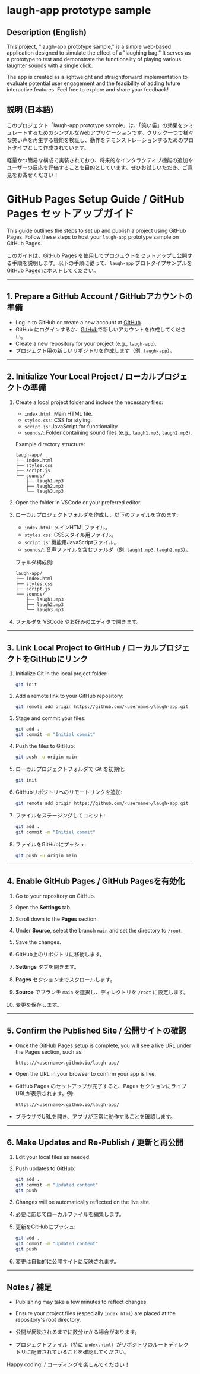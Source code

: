 # laugh-app prototype sample

## Description (English)
This project, "laugh-app prototype sample," is a simple web-based application designed to simulate the effect of a "laughing bag." It serves as a prototype to test and demonstrate the functionality of playing various laughter sounds with a single click. 

The app is created as a lightweight and straightforward implementation to evaluate potential user engagement and the feasibility of adding future interactive features. Feel free to explore and share your feedback!

## 説明 (日本語)
このプロジェクト「laugh-app prototype sample」は、「笑い袋」の効果をシミュレートするためのシンプルなWebアプリケーションです。クリック一つで様々な笑い声を再生する機能を検証し、動作をデモンストレーションするためのプロトタイプとして作成されています。

軽量かつ簡易な構成で実装されており、将来的なインタラクティブ機能の追加やユーザーの反応を評価することを目的としています。ぜひお試しいただき、ご意見をお寄せください！

# GitHub Pages Setup Guide / GitHub Pages セットアップガイド

This guide outlines the steps to set up and publish a project using GitHub Pages. Follow these steps to host your `laugh-app` prototype sample on GitHub Pages.

このガイドは、GitHub Pages を使用してプロジェクトをセットアップし公開する手順を説明します。以下の手順に従って、`laugh-app` プロトタイプサンプルを GitHub Pages にホストしてください。

---

## **1. Prepare a GitHub Account / GitHubアカウントの準備**
- Log in to GitHub or create a new account at [GitHub](https://github.com).
- GitHub にログインするか、[GitHub](https://github.com)で新しいアカウントを作成してください。
- Create a new repository for your project (e.g., `laugh-app`).
- プロジェクト用の新しいリポジトリを作成します（例: `laugh-app`）。

---

## **2. Initialize Your Local Project / ローカルプロジェクトの準備**
1. Create a local project folder and include the necessary files:
   - `index.html`: Main HTML file.
   - `styles.css`: CSS for styling.
   - `script.js`: JavaScript for functionality.
   - `sounds/`: Folder containing sound files (e.g., `laugh1.mp3`, `laugh2.mp3`).

   Example directory structure:
   ```
   laugh-app/
   ├── index.html
   ├── styles.css
   ├── script.js
   └── sounds/
       ├── laugh1.mp3
       ├── laugh2.mp3
       └── laugh3.mp3
   ```

2. Open the folder in VSCode or your preferred editor.

1. ローカルプロジェクトフォルダを作成し、以下のファイルを含めます:
   - `index.html`: メインHTMLファイル。
   - `styles.css`: CSSスタイル用ファイル。
   - `script.js`: 機能用JavaScriptファイル。
   - `sounds/`: 音声ファイルを含むフォルダ（例: `laugh1.mp3`, `laugh2.mp3`）。

   フォルダ構成例:
   ```
   laugh-app/
   ├── index.html
   ├── styles.css
   ├── script.js
   └── sounds/
       ├── laugh1.mp3
       ├── laugh2.mp3
       └── laugh3.mp3
   ```

2. フォルダを VSCode やお好みのエディタで開きます。

---

## **3. Link Local Project to GitHub / ローカルプロジェクトをGitHubにリンク**
1. Initialize Git in the local project folder:
   ```bash
   git init
   ```

2. Add a remote link to your GitHub repository:
   ```bash
   git remote add origin https://github.com/<username>/laugh-app.git
   ```

3. Stage and commit your files:
   ```bash
   git add .
   git commit -m "Initial commit"
   ```

4. Push the files to GitHub:
   ```bash
   git push -u origin main
   ```

1. ローカルプロジェクトフォルダで Git を初期化:
   ```bash
   git init
   ```

2. GitHubリポジトリへのリモートリンクを追加:
   ```bash
   git remote add origin https://github.com/<username>/laugh-app.git
   ```

3. ファイルをステージングしてコミット:
   ```bash
   git add .
   git commit -m "Initial commit"
   ```

4. ファイルをGitHubにプッシュ:
   ```bash
   git push -u origin main
   ```

---

## **4. Enable GitHub Pages / GitHub Pagesを有効化**
1. Go to your repository on GitHub.
2. Open the **Settings** tab.
3. Scroll down to the **Pages** section.
4. Under **Source**, select the branch `main` and set the directory to `/root`.
5. Save the changes.

1. GitHub上のリポジトリに移動します。
2. **Settings** タブを開きます。
3. **Pages** セクションまでスクロールします。
4. **Source** でブランチ `main` を選択し、ディレクトリを `/root` に設定します。
5. 変更を保存します。

---

## **5. Confirm the Published Site / 公開サイトの確認**
- Once the GitHub Pages setup is complete, you will see a live URL under the Pages section, such as:
  ```
  https://<username>.github.io/laugh-app/
  ```
- Open the URL in your browser to confirm your app is live.

- GitHub Pages のセットアップが完了すると、Pages セクションにライブURLが表示されます。例:
  ```
  https://<username>.github.io/laugh-app/
  ```
- ブラウザでURLを開き、アプリが正常に動作することを確認します。

---

## **6. Make Updates and Re-Publish / 更新と再公開**
1. Edit your local files as needed.
2. Push updates to GitHub:
   ```bash
   git add .
   git commit -m "Updated content"
   git push
   ```
3. Changes will be automatically reflected on the live site.

1. 必要に応じてローカルファイルを編集します。
2. 更新をGitHubにプッシュ:
   ```bash
   git add .
   git commit -m "Updated content"
   git push
   ```
3. 変更は自動的に公開サイトに反映されます。

---

## **Notes / 補足**
- Publishing may take a few minutes to reflect changes.
- Ensure your project files (especially `index.html`) are placed at the repository's root directory.

- 公開が反映されるまでに数分かかる場合があります。
- プロジェクトファイル（特に `index.html`）がリポジトリのルートディレクトリに配置されていることを確認してください。

Happy coding! / コーディングを楽しんでください！
